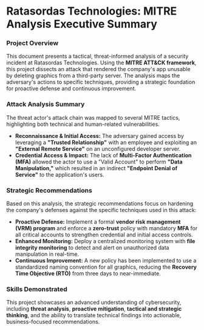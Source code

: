 # **Ratasordas Technologies: MITRE Analysis Executive Summary**

### **Project Overview**

This document presents a tactical, threat-informed analysis of a security incident at Ratasordas Technologies. Using the **MITRE ATT\&CK framework**, this project dissects an attack that rendered the company's app unusable by deleting graphics from a third-party server. The analysis maps the adversary's actions to specific techniques, providing a strategic foundation for proactive defense and continuous improvement.

### **Attack Analysis Summary**

The threat actor's attack chain was mapped to several MITRE tactics, highlighting both technical and human-related vulnerabilities.

* **Reconnaissance & Initial Access:** The adversary gained access by leveraging a **"Trusted Relationship"** with an employee and exploiting an **"External Remote Service"** on an unconfigured developer server.  
* **Credential Access & Impact:** The lack of **Multi-Factor Authentication (MFA)** allowed the actor to use a "Valid Account" to perform **"Data Manipulation,"** which resulted in an indirect **"Endpoint Denial of Service"** to the application's users.

### **Strategic Recommendations**

Based on this analysis, the strategic recommendations focus on hardening the company's defenses against the specific techniques used in this attack:

* **Proactive Defense:** Implement a formal **vendor risk management (VRM) program** and enforce a **zero-trust** policy with mandatory **MFA** for all critical accounts to strengthen credential and initial access controls.  
* **Enhanced Monitoring:** Deploy a centralized monitoring system with **file integrity monitoring** to detect and alert on unauthorized data manipulation in real-time.  
* **Continuous Improvement:** A new policy has been implemented to use a standardized naming convention for all graphics, reducing the **Recovery Time Objective (RTO)** from three days to near-immediate.

### **Skills Demonstrated**

This project showcases an advanced understanding of cybersecurity, including **threat analysis**, **proactive mitigation**, **tactical and strategic thinking**, and the ability to translate technical findings into actionable, business-focused recommendations.
